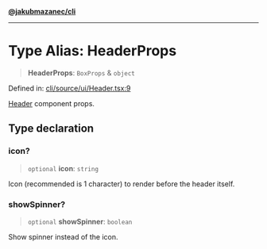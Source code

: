 [**@jakubmazanec/cli**](../README.md)

---

# Type Alias: HeaderProps

> **HeaderProps**: `BoxProps` & `object`

Defined in:
[cli/source/ui/Header.tsx:9](https://github.com/jakubmazanec/tools/blob/f779e75b9ef98389e12e52575295bd1ef364daca/packages/cli/source/ui/Header.tsx#L9)

[Header](../functions/Header.md) component props.

## Type declaration

### icon?

> `optional` **icon**: `string`

Icon (recommended is 1 character) to render before the header itself.

### showSpinner?

> `optional` **showSpinner**: `boolean`

Show spinner instead of the icon.
